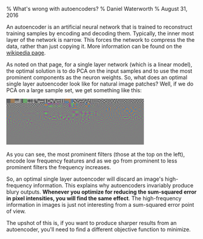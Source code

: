 % What's wrong with autoencoders?
% Daniel Waterworth
% August 31, 2016

An autoencoder is an artificial neural network that is trained to reconstruct training samples by encoding and
decoding them. Typically, the inner most layer of the network is narrow. This forces the network to compress the
the data, rather than just copying it. More information can be found on the
[wikipedia page](https://en.wikipedia.org/wiki/Autoencoder).

As noted on that page, for a single layer network (which is a linear model), the optimal solution is to do PCA on
the input samples and to use the most prominent components as the neuron weights. So, what does an optimal single
layer autoencoder look like for natural image patches? Well, if we do PCA on a large sample set, we get
something like this:

![](../images/filters.png)

As you can see, the most prominent filters (those at the top on the left), encode low frequency features and as
we go from prominent to less prominent filters the frequency increases.

So, an optimal single layer autoencoder will discard an image's high-frequency information. This explains why
autoencoders invariably produce blury outputs. **Whenever you optimize for reducing the sum-squared error in pixel
intensities, you will find the same effect**. The high-frequency information in images is just not interesting
from a sum-squared error point of view.

The upshot of this is, if you want to produce sharper results from an autoencoder, you'll need to find a
different objective function to minimize.
